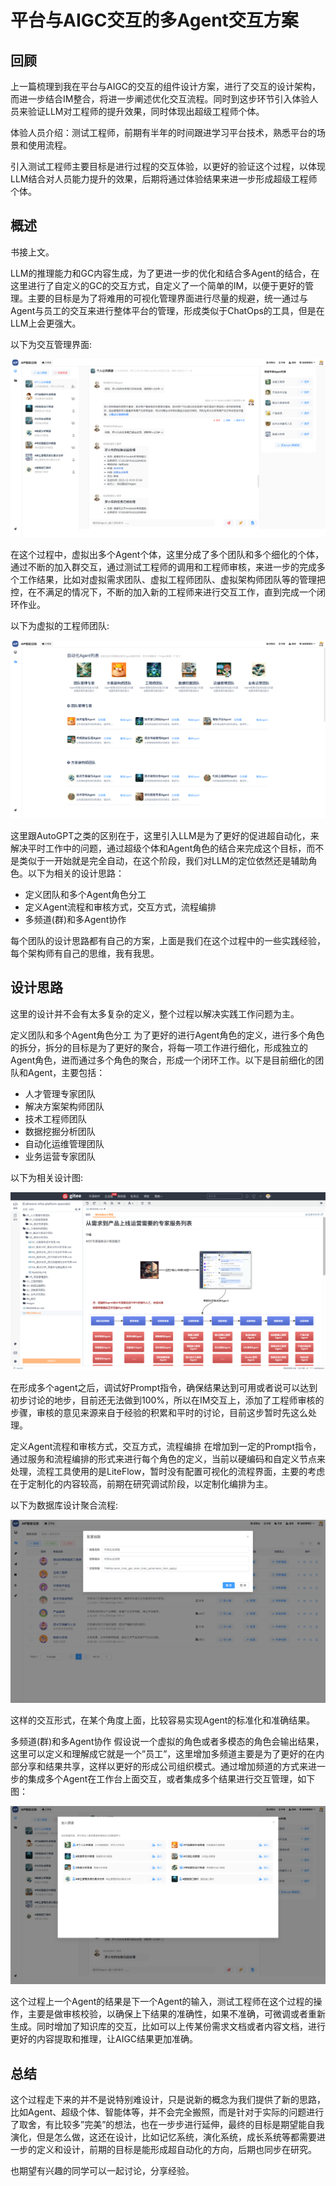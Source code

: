 # 平台与AIGC交互的多Agent交互方案

## 回顾

上一篇梳理到我在平台与AIGC的交互的组件设计方案，进行了交互的设计架构，而进一步结合IM整合，将进一步阐述优化交互流程。同时到这步环节引入体验人员来验证LLM对工程师的提升效果，同时体现出超级工程师个体。

体验人员介绍：测试工程师，前期有半年的时间跟进学习平台技术，熟悉平台的场景和使用流程。

引入测试工程师主要目标是进行过程的交互体验，以更好的验证这个过程，以体现LLM结合对人员能力提升的效果，后期将通过体验结果来进一步形成超级工程师个体。

## 概述
书接上文。

LLM的推理能力和GC内容生成，为了更进一步的优化和结合多Agent的结合，在这里进行了自定义的GC的交互方式，自定义了一个简单的IM，以便于更好的管理。主要的目标是为了将难用的可视化管理界面进行尽量的规避，统一通过与Agent与员工的交互来进行整体平台的管理，形成类似于ChatOps的工具，但是在LLM上会更强大。

以下为交互管理界面:

<img src="/images/book_06.jpg" />

在这个过程中，虚拟出多个Agent个体，这里分成了多个团队和多个细化的个体，通过不断的加入群交互，通过测试工程师的调用和工程师审核，来进一步的完成多个工作结果，比如对虚拟需求团队、虚拟工程师团队、虚拟架构师团队等的管理把控，在不满足的情况下，不断的加入新的工程师来进行交互工作，直到完成一个闭环作业。

以下为虚拟的工程师团队:

<img src="/images/book_07.jpg" />

这里跟AutoGPT之类的区别在于，这里引入LLM是为了更好的促进超自动化，来解决平时工作中的问题，通过超级个体和Agent角色的结合来完成这个目标，而不是类似于一开始就是完全自动，在这个阶段，我们对LLM的定位依然还是辅助角色。以下为相关的设计思路：

- 定义团队和多个Agent角色分工
- 定义Agent流程和审核方式，交互方式，流程编排
- 多频道(群)和多Agent协作

每个团队的设计思路都有自己的方案，上面是我们在这个过程中的一些实践经验，每个架构师有自己的思维，我有我思。

## 设计思路

这里的设计并不会有太多复杂的定义，整个过程以解决实践工作问题为主。

定义团队和多个Agent角色分工
为了更好的进行Agent角色的定义，进行多个角色的拆分，拆分的目标是为了更好的聚合，将每一项工作进行细化，形成独立的Agent角色，进而通过多个角色的聚合，形成一个闭环工作。以下是目前细化的团队和Agent，主要包括：

- 人才管理专家团队
- 解决方案架构师团队
- 技术工程师团队
- 数据挖掘分析团队
- 自动化运维管理团队
- 业务运营专家团队

以下为相关设计图:

<img src="/images/book_08.jpg" />

在形成多个agent之后，调试好Prompt指令，确保结果达到可用或者说可以达到初步讨论的地步，目前还无法做到100%，所以在IM交互上，添加了工程师审核的步骤，审核的意见来源来自于经验的积累和平时的讨论，目前这步暂时先这么处理。

定义Agent流程和审核方式，交互方式，流程编排
在增加到一定的Prompt指令，通过服务和流程编排的形式来进行每个角色的定义，当前以硬编码和自定义节点来处理，流程工具使用的是LiteFlow，暂时没有配置可视化的流程界面，主要的考虑在于定制化的内容较高，前期在研究调试阶段，以定制化编排为主。

以下为数据库设计聚合流程:

<img src="/images/book_09.jpg" />

这样的交互形式，在某个角度上面，比较容易实现Agent的标准化和准确结果。

多频道(群)和多Agent协作
假设说一个虚拟的角色或者多模态的角色会输出结果，这里可以定义和理解成它就是一个”员工”，这里增加多频道主要是为了更好的在内部分享和结果共享，这样以更好的形成公司组织模式。通过增加频道的方式来进一步的集成多个Agent在工作台上面交互，或者集成多个结果进行交互管理，如下图：

<img src="/images/book_10.jpg" />

这个过程上一个Agent的结果是下一个Agent的输入，测试工程师在这个过程的操作，主要是做审核校验，以确保上下结果的准确性，如果不准确，可微调或者重新生成。同时增加了知识库的交互，比如可以上传某份需求文档或者内容文档，进行更好的内容提取和推理，让AIGC结果更加准确。

## 总结

这个过程走下来的并不是说特别难设计，只是说新的概念为我们提供了新的思路，比如Agent、超级个体、智能体等，并不会完全搬照，而是针对于实际的问题进行了取舍，有比较多”完美”的想法，也在一步步进行延伸，最终的目标是期望能自我演化，但是怎么做，这还在设计，比如记忆系统，演化系统，成长系统等都需要进一步的定义和设计，前期的目标是能形成超自动化的方向，后期也同步在研究。

也期望有兴趣的同学可以一起讨论，分享经验。

